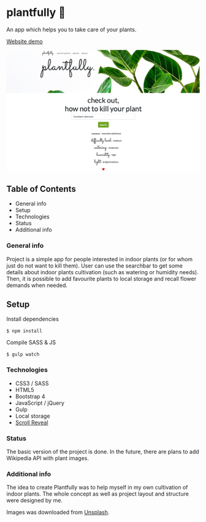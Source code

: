 # plantfully 🌱
An app which helps you to take care of your plants.

[Website demo](https://agatapst.github.io/plantfully/)

![Website screenshot](./images/screenshot.png)

## Table of Contents
- General info
- Setup
- Technologies
- Status
- Additional info

### General info
Project is a simple app for people interested in indoor plants (or for whom just do not want to kill them). User can use the searchbar to get some details about indoor plants cultivation (such as watering or humidity needs). Then, it is possible to add favourite plants to local storage and recall flower demands when needed.

## Setup
Install dependencies

    $ npm install

Compile SASS & JS

    $ gulp watch

### Technologies
- CSS3 / SASS
- HTML5
- Bootstrap 4
- JavaScript / jQuery
- Gulp 
- Local storage
- [Scroll Reveal](https://scrollrevealjs.org)

### Status
The basic version of the project is done. In the future, there are plans to add Wikipedia API with plant images.

### Additional info
The idea to create Plantfully was to help myself in my own cultivation of indoor plants. The whole concept as well as project layout and structure were designed by me.

Images was downloaded from [Unsplash](https://unsplashed.com).

